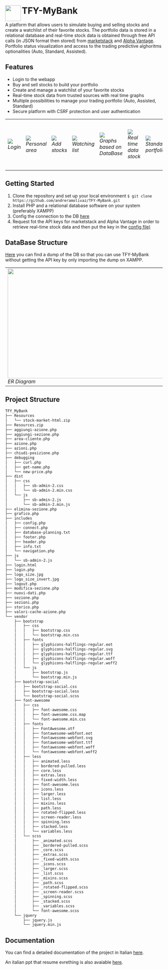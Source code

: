# <div class><img src="http://vdapoi.altervista.org/image.png" width="50px" align="left"></div> TFY-MyBank 

A platform that allows users to simulate buying and selling stocks and create a watchlist of their favorite stocks. The portfolio data is stored in a relational database and real-time stock data is obtained through free API calls (in JSON format then stored) from [marketstack](http://api.marketstack.com) and [Alpha Vantage](https://www.alphavantage.co/). Portfolio status visualization and access to the trading predictive alghoritms optionalities (Auto, Standard, Assisted).

## Features
- Login to the webapp
- Buy and sell stocks to build your portfolio
- Create and manage a watchlist of your favorite stocks
- Real-time stock data from trusted sources with real time graphs
- Multiple possibilities to manage your trading portfolio (Auto, Assisted, Standard)
- Secure platform with CSRF protection and user authentication

<div align="center">
 <table>
   <tr>
<td><img src="http://vdapoi.altervista.org/2.png"  /><br>
  <em>Login</em></td> 
    <td><img src="http://vdapoi.altervista.org/3.png"  /><br>
  <em>Personal area</em></td> 
      <td><img src="http://vdapoi.altervista.org/4.png" /><br>
  <em>Add stocks</em></td> 
          <td><img src="http://vdapoi.altervista.org/5.png"  /><br>
  <em>Watching list</em></td> 
          <td><img src="http://vdapoi.altervista.org/6.png" /><br>
  <em>Graphs based on DataBase</em></td> 
          <td><img src="http://vdapoi.altervista.org/7.png"  /><br>
  <em>Real time data stock</em></td> 
          <td><img src="http://vdapoi.altervista.org/8.png" /><br>
  <em>Standard portfolio</em></td> 
          <td><img src="http://vdapoi.altervista.org/9.png" /><br>
  <em>Manage your trading portfolio (Auto, Assisted, Standard)</em></td> 
          <td><img src="http://vdapoi.altervista.org/10.png"  /><br>
  <em>Transaction history</em></td> 
   </tr>
  </table>
</div>


## Getting Started
1. Clone the repository and set up your local environment `$ git clone https://github.com/andreramolivaz/TFY-MyBank.git`
2. Install PHP and a relational database software on your system (preferably XAMPP) 
3. Config the connection to the DB [here](https://github.com/andreramolivaz/TFY-MyBank/blob/f034528e333319b39f30222281c74cd27af8eeab/includes/connect.php)
4. Request fot the API keys for marketstack and Alpha Vantage in order to retrieve real-time stock data and then put the key in the [config file)](https://github.com/andreramolivaz/TFY-MyBank/blob/f034528e333319b39f30222281c74cd27af8eeab/includes/config.php)

## DataBase Structure

[Here](https://github.com/andreramolivaz/TFY-MyBank/blob/3fffcc85c8970ce123219074ce406883b795d0a9/DB_TradingForYou_dump.sql) you can find a dump of the DB so that you can use TFY-MyBank without getting the API key by only importing the dump on XAMPP.
<div align="center">
 <table>
   <tr>
<td><img src="http://vdapoi.altervista.org/1.png" width="500" height="350" /><br>
  <em>ER Diagram</em></td> 
   </tr>
  </table>
</div>


## Project Structure
````bash
TFY_MyBank
├── Resources
│   └── stock-market-html.zip
├── Resources.zip
├── aggiungi-azione.php
├── aggiungi-sezione.php
├── area-cliente.php
├── azione.php
├── azioni.php
├── chiudi-posizione.php
├── debugging
│   ├── curl.php
│   ├── get-name.php
│   └── new-price.php
├── dist
│   ├── css
│   │   ├── sb-admin-2.css
│   │   └── sb-admin-2.min.css
│   └── js
│       ├── sb-admin-2.js
│       └── sb-admin-2.min.js
├── elimina-sezione.php
├── grafico.php
├── includes
│   ├── config.php
│   ├── connect.php
│   ├── database-planning.txt
│   ├── footer.php
│   ├── header.php
│   ├── info.txt
│   └── navigation.php
├── js
│   └── sb-admin-2.js
├── login.html
├── login.php
├── logo_size.jpg
├── logo_size_invert.jpg
├── logout.php
├── modifica-sezione.php
├── nuovi-dati.php
├── sezione.php
├── sezioni.php
├── storico.php
├── valori-cache-azione.php
└── vendor
    ├── bootstrap
    │   ├── css
    │   │   ├── bootstrap.css
    │   │   └── bootstrap.min.css
    │   ├── fonts
    │   │   ├── glyphicons-halflings-regular.eot
    │   │   ├── glyphicons-halflings-regular.svg
    │   │   ├── glyphicons-halflings-regular.ttf
    │   │   ├── glyphicons-halflings-regular.woff
    │   │   └── glyphicons-halflings-regular.woff2
    │   └── js
    │       ├── bootstrap.js
    │       └── bootstrap.min.js
    ├── bootstrap-social
    │   ├── bootstrap-social.css
    │   ├── bootstrap-social.less
    │   └── bootstrap-social.scss
    ├── font-awesome
    │   ├── css
    │   │   ├── font-awesome.css
    │   │   ├── font-awesome.css.map
    │   │   └── font-awesome.min.css
    │   ├── fonts
    │   │   ├── FontAwesome.otf
    │   │   ├── fontawesome-webfont.eot
    │   │   ├── fontawesome-webfont.svg
    │   │   ├── fontawesome-webfont.ttf
    │   │   ├── fontawesome-webfont.woff
    │   │   └── fontawesome-webfont.woff2
    │   ├── less
    │   │   ├── animated.less
    │   │   ├── bordered-pulled.less
    │   │   ├── core.less
    │   │   ├── extras.less
    │   │   ├── fixed-width.less
    │   │   ├── font-awesome.less
    │   │   ├── icons.less
    │   │   ├── larger.less
    │   │   ├── list.less
    │   │   ├── mixins.less
    │   │   ├── path.less
    │   │   ├── rotated-flipped.less
    │   │   ├── screen-reader.less
    │   │   ├── spinning.less
    │   │   ├── stacked.less
    │   │   └── variables.less
    │   └── scss
    │       ├── _animated.scss
    │       ├── _bordered-pulled.scss
    │       ├── _core.scss
    │       ├── _extras.scss
    │       ├── _fixed-width.scss
    │       ├── _icons.scss
    │       ├── _larger.scss
    │       ├── _list.scss
    │       ├── _mixins.scss
    │       ├── _path.scss
    │       ├── _rotated-flipped.scss
    │       ├── _screen-reader.scss
    │       ├── _spinning.scss
    │       ├── _stacked.scss
    │       ├── _variables.scss
    │       └── font-awesome.scss
    └── jquery
        ├── jquery.js
        └── jquery.min.js
````
## Documentation

You can find a detailed documentation of the project in Italian [here](https://github.com/andreramolivaz/TFY-MyBank/blob/54e2e6024bed0641cc970437b04c9ee5c0493735/report_elaborato-Andre%CC%81_Ramolivaz.pdf).

An italian ppt that resume evrething is also avaiable [here](https://prezi.com/p/eendei5qgeo0/trading-for-you/).

